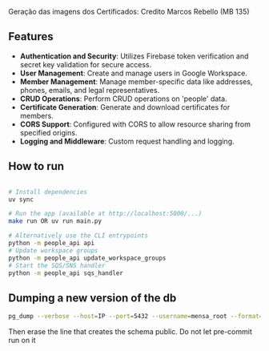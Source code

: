 Geração das imagens dos Certificados: Credito Marcos Rebello (MB 135)

## Features
- **Authentication and Security**: Utilizes Firebase token verification and secret key validation for secure access.
- **User Management**: Create and manage users in Google Workspace.
- **Member Management**: Manage member-specific data like addresses, phones, emails, and legal representatives.
- **CRUD Operations**: Perform CRUD operations on 'people' data.
- **Certificate Generation**: Generate and download certificates for members.
- **CORS Support**: Configured with CORS to allow resource sharing from specified origins.
- **Logging and Middleware**: Custom request handling and logging.



## How to run

```bash

# Install dependencies
uv sync

# Run the app (available at http://localhost:5000/...)
make run OR uv run main.py

# Alternatively use the CLI entrypoints
python -m people_api api
# Update workspace groups
python -m people_api update_workspace_groups
# Start the SQS/SNS handler
python -m people_api sqs_handler

```

## Dumping a new version of the db

```bash
pg_dump --verbose --host=IP --port=5432 --username=mensa_root --format=plain --compress=0 --file dump.sql --no-owner --no-acl -n "public" mensa
```
Then erase the line that creates the schema public. Do not let pre-commit run on it
